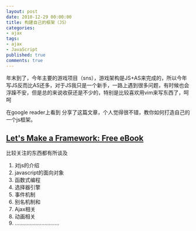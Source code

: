 ```yaml
---
layout: post
date: 2010-12-29 00:00:00
title: 构建自己的框架（JS）
categories:
- ajax
tags:
- ajax
- JavaScript
published: true
comments: true
---
```

<p>年末到了，今年主要的游戏项目（sns），游戏架构是JS+AS来完成的，所以今年写JS反而比AS还多，对于JS我只是一个新手，一路上遇到很多问题，有时候也会浮躁不安，但是总的来说收获还是不少的，特别是比较喜欢用vim来写东西了，呵呵</p>

<p>在google reader上看到 分享了这篇文章，个人觉得很不错，教你如何打造自己的一个js框架。
<h2><a href="http://dailyjs.com/2010/12/02/framework-review" target="_blank">Let's Make a Framework: Free eBook</a></h2>
比较关注的东西都有所谈及
<ol>
	<li>对js的介绍</li>
	<li>javascript的面向对象</li>
	<li>函数式编程</li>
	<li>选择器引擎</li>
	<li>事件机制</li>
	<li>别名机制和</li>
	<li>Ajax相关</li>
	<li>动画相关</li>
	<li>…………………………</li>
</ol></p>
